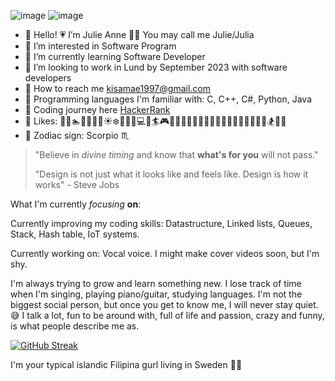 <!-- Banner -->
![image](https://images-wixmp-ed30a86b8c4ca887773594c2.wixmp.com/f/8dc548c4-6367-4daf-9228-a0513f166047/d9ybbun-0dacc568-6479-4df5-8ca0-f44df2d1c5e2.gif?token=eyJ0eXAiOiJKV1QiLCJhbGciOiJIUzI1NiJ9.eyJzdWIiOiJ1cm46YXBwOjdlMGQxODg5ODIyNjQzNzNhNWYwZDQxNWVhMGQyNmUwIiwiaXNzIjoidXJuOmFwcDo3ZTBkMTg4OTgyMjY0MzczYTVmMGQ0MTVlYTBkMjZlMCIsIm9iaiI6W1t7InBhdGgiOiJcL2ZcLzhkYzU0OGM0LTYzNjctNGRhZi05MjI4LWEwNTEzZjE2NjA0N1wvZDl5YmJ1bi0wZGFjYzU2OC02NDc5LTRkZjUtOGNhMC1mNDRkZjJkMWM1ZTIuZ2lmIn1dXSwiYXVkIjpbInVybjpzZXJ2aWNlOmZpbGUuZG93bmxvYWQiXX0.5MBjOllwdO9LXMBzQV-qkf7WRjyxJCS1IXxMzspCYao)
![image](https://thumbs.gfycat.com/DefiniteSpeedyFawn-max-1mb.gif)

<!-- Bio -->
- :cherry_blossom: Hello! :heartpulse: I’m Julie Anne :purple_heart::cherry_blossom: You may call me Julie/Julia
- :cherry_blossom: I’m interested in Software Program
- :cherry_blossom: I’m currently learning Software Developer
- :cherry_blossom: I’m looking to work in Lund by September 2023 with software developers
- :cherry_blossom: How to reach me kisamae1997@gmail.com
- :cherry_blossom: Programming languages I'm familiar with: C, C++, C#, Python, Java
- :cherry_blossom: Coding journey here [HackerRank](https://www.hackerrank.com/kisamae1997?hr_r=1)
- :cherry_blossom: Likes: :microphone::dancer::swimmer::nail_care::musical_keyboard::cat::dog::sunny::snowflake::panda_face::dolphin::cherry_blossom::computer::bowling::surfer::video_game::gem::guitar::lipstick::high_heel::dress::purse::tropical_drink::car::house_with_garden::japanese_castle::bridge_at_night::ferris_wheel::doughnut::banana::fries::pizza::fishing_pole_and_fish::snowboarder::penguin::hamster:
- :cherry_blossom: Zodiac sign: Scorpio :scorpius:

> "Believe in _divine timing_ and know that __what's for you__ will not pass."
> 
> "Design is not just what it looks like and feels like. Design is how it works" - Steve Jobs



What I'm currently _focusing_ __on__:

Currently improving my coding skills: Datastructure, Linked lists, Queues, Stack, Hash table, IoT systems.

Currently working on: Vocal voice. I might make cover videos soon, but I'm shy.

I'm always trying to grow and learn something new. I lose track of time when I'm singing, playing piano/guitar, studying languages. I'm not the biggest social person, but once you get to know me, I will never stay quiet. :sweat_smile: I talk a lot, fun to be around with, full of life and passion, crazy and funny, is what people describe me as.

<!-- Stats -->
[![GitHub Streak](https://github-readme-streak-stats.herokuapp.com?user=Julieanna97&theme=midnight-purple)](https://git.io/streak-stats)

I'm your typical islandic Filipina gurl living in Sweden :cherry_blossom::ribbon:
